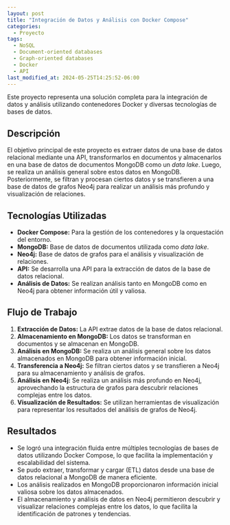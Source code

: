 ```yaml
---
layout: post
title: "Integración de Datos y Análisis con Docker Compose"
categories:
  - Proyecto
tags:
  - NoSQL
  - Document-oriented databases
  - Graph-oriented databases
  - Docker
  - API
last_modified_at: 2024-05-25T14:25:52-06:00
---
```


Este proyecto representa una solución completa para la integración de datos y análisis utilizando contenedores Docker y diversas tecnologías de bases de datos.

## Descripción

El objetivo principal de este proyecto es extraer datos de una base de datos relacional mediante una API, transformarlos en documentos y almacenarlos en una base de datos de documentos MongoDB como un _data lake_. Luego, se realiza un análisis general sobre estos datos en MongoDB. Posteriormente, se filtran y procesan ciertos datos y se transfieren a una base de datos de grafos Neo4j para realizar un análisis más profundo y visualización de relaciones.

## Tecnologías Utilizadas

- **Docker Compose:** Para la gestión de los contenedores y la orquestación del entorno.
- **MongoDB:** Base de datos de documentos utilizada como _data lake_.
- **Neo4j:** Base de datos de grafos para el análisis y visualización de relaciones.
- **API:** Se desarrolla una API para la extracción de datos de la base de datos relacional.
- **Análisis de Datos:** Se realizan análisis tanto en MongoDB como en Neo4j para obtener información útil y valiosa.

## Flujo de Trabajo

1. **Extracción de Datos:** La API extrae datos de la base de datos relacional.
2. **Almacenamiento en MongoDB:** Los datos se transforman en documentos y se almacenan en MongoDB.
3. **Análisis en MongoDB:** Se realiza un análisis general sobre los datos almacenados en MongoDB para obtener información inicial.
4. **Transferencia a Neo4j:** Se filtran ciertos datos y se transfieren a Neo4j para su almacenamiento y análisis de grafos.
5. **Análisis en Neo4j:** Se realiza un análisis más profundo en Neo4j, aprovechando la estructura de grafos para descubrir relaciones complejas entre los datos.
6. **Visualización de Resultados:** Se utilizan herramientas de visualización para representar los resultados del análisis de grafos de Neo4j.

## Resultados

- Se logró una integración fluida entre múltiples tecnologías de bases de datos utilizando Docker Compose, lo que facilita la implementación y escalabilidad del sistema.
- Se pudo extraer, transformar y cargar (ETL) datos desde una base de datos relacional a MongoDB de manera eficiente.
- Los análisis realizados en MongoDB proporcionaron información inicial valiosa sobre los datos almacenados.
- El almacenamiento y análisis de datos en Neo4j permitieron descubrir y visualizar relaciones complejas entre los datos, lo que facilita la identificación de patrones y tendencias.